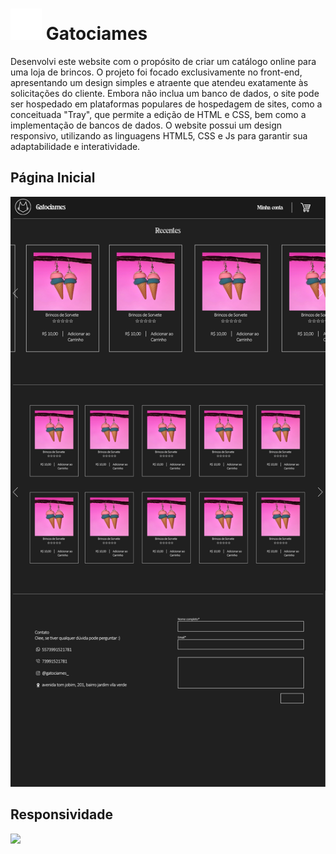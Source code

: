<h1><img height="50px" src="./img/logo.png">  Gatociames</h1>

Desenvolvi este website com o propósito de criar um catálogo online para uma loja de brincos. O projeto foi focado exclusivamente no front-end, apresentando um design simples e atraente que atendeu exatamente às solicitações do cliente. Embora não inclua um banco de dados, o site pode ser hospedado em plataformas populares de hospedagem de sites, como a conceituada "Tray", que permite a edição de HTML e CSS, bem como a implementação de bancos de dados. O website possui um design responsivo, utilizando as linguagens HTML5, CSS e Js para garantir sua adaptabilidade e interatividade.<br>

## Página Inicial

<img  src="./img/site.png">

## Responsividade

<img  src="./img/resp.png">
